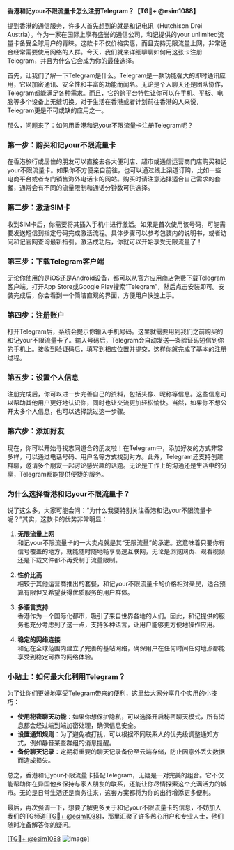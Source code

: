 **香港和记your不限流量卡怎么注册Telegram？【TG💪+ @esim1088】**

提到香港的通信服务，许多人首先想到的就是和记电讯（Hutchison Drei Austria）。作为一家在国际上享有盛誉的通信公司，和记提供的your unlimited流量卡备受全球用户的青睐。这款卡不仅价格实惠，而且支持无限流量上网，非常适合经常需要使用网络的人群。今天，我们就来详细聊聊如何用这张卡注册Telegram，并且为什么它会成为你的最佳选择。

首先，让我们了解一下Telegram是什么。Telegram是一款功能强大的即时通讯应用，它以加密通讯、安全性和丰富的功能而闻名。无论是个人聊天还是团队协作，Telegram都能满足各种需求。而且，它的跨平台特性让你可以在手机、平板、电脑等多个设备上无缝切换。对于生活在香港或者计划前往香港的人来说，Telegram更是不可或缺的应用之一。

那么，问题来了：如何用香港和记your不限流量卡注册Telegram呢？

### **第一步：购买和记your不限流量卡**
在香港旅行或居住的朋友可以直接去各大便利店、超市或通信运营商门店购买和记your不限流量卡。如果你不方便亲自前往，也可以通过线上渠道订购，比如一些电商平台或者专门销售海外电话卡的网站。购买时请注意选择适合自己需求的套餐，通常会有不同的流量限制和通话分钟数可供选择。

### **第二步：激活SIM卡**
收到SIM卡后，你需要将其插入手机中进行激活。如果是首次使用该号码，可能需要发送短信到指定号码完成激活流程。具体步骤可以参考包装内的说明书，或者访问和记官网查询最新指引。激活成功后，你就可以开始享受无限流量了！

### **第三步：下载Telegram客户端**
无论你使用的是iOS还是Android设备，都可以从官方应用商店免费下载Telegram客户端。打开App Store或Google Play搜索“Telegram”，然后点击安装即可。安装完成后，你会看到一个简洁直观的界面，方便用户快速上手。

### **第四步：注册账户**
打开Telegram后，系统会提示你输入手机号码。这里就需要用到我们之前购买的和记your不限流量卡了。输入号码后，Telegram会自动发送一条验证码短信到你的手机上。接收到验证码后，填写到相应位置并提交，这样你就完成了基本的注册过程。

### **第五步：设置个人信息**
注册完成后，你可以进一步完善自己的资料，包括头像、昵称等信息。这些信息可以帮助其他用户更好地认识你，同时也让交流更加轻松愉快。当然，如果你不想公开太多个人信息，也可以选择跳过这一步骤。

### **第六步：添加好友**
现在，你可以开始寻找志同道合的朋友啦！在Telegram中，添加好友的方式非常多样，可以通过电话号码、用户名等方式找到对方。此外，Telegram还支持创建群聊，邀请多个朋友一起讨论感兴趣的话题。无论是工作上的沟通还是生活中的分享，Telegram都能提供便捷的服务。

### **为什么选择香港和记your不限流量卡？**

说了这么多，大家可能会问：“为什么我要特别关注香港和记your不限流量卡呢？”其实，这款卡的优势非常明显：

1. **无限流量上网**  
   和记your不限流量卡的一大卖点就是其“无限流量”的承诺。这意味着只要你有信号覆盖的地方，就能随时随地畅享高速互联网，无论是浏览网页、观看视频还是下载文件都不再受制于流量限制。

2. **性价比高**  
   相较于其他运营商推出的套餐，和记your不限流量卡的价格相对亲民，适合预算有限但又希望获得优质服务的用户群体。

3. **多语言支持**  
   香港作为一个国际化都市，吸引了来自世界各地的人们。因此，和记提供的服务也充分考虑到了这一点，支持多种语言，让用户能够更方便地操作应用。

4. **稳定的网络连接**  
   和记在全球范围内建立了完善的基站网络，确保用户在任何时间任何地点都能享受到稳定可靠的网络体验。

### **小贴士：如何最大化利用Telegram？**

为了让你们更好地享受Telegram带来的便利，这里给大家分享几个实用的小技巧：

- **使用秘密聊天功能**：如果你想保护隐私，可以选择开启秘密聊天模式，所有消息都会经过端到端加密处理，确保信息安全。
- **设置通知规则**：为了避免被打扰，可以根据不同联系人的优先级调整通知方式，例如静音某些群组的消息提醒。
- **备份聊天记录**：定期将重要的聊天记录备份至云端存储，防止因意外丢失数据而造成损失。

总之，香港和记your不限流量卡搭配Telegram，无疑是一对完美的组合。它不仅能帮助你在异国他乡保持与家人朋友的联系，还能让你尽情探索这个充满活力的城市。无论是日常生活还是商务往来，这套方案都将为你的出行增添更多便利。

最后，再次强调一下，想要了解更多关于和记your不限流量卡的信息，不妨加入我们的TG频道[[TG💪+ @esim1088](https://t.me/s/esim1088)]，那里汇聚了许多热心用户和专业人士，他们随时准备解答你的疑问。

[[TG💪+ @esim1088](https://t.me/s/esim1088) ![Image](https://i.postimg.cc/4NQfJmqS/Snipaste-2025-05-13-00-14-12.png)]